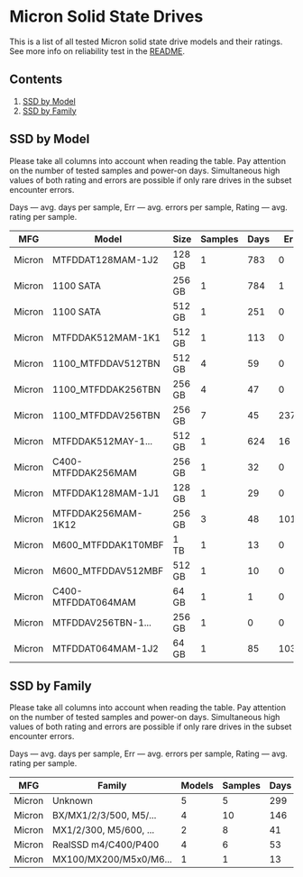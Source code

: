 Micron Solid State Drives
=========================

This is a list of all tested Micron solid state drive models and their ratings. See
more info on reliability test in the [README](https://github.com/linuxhw/SMART).

Contents
--------

1. [ SSD by Model  ](#ssd-by-model)
2. [ SSD by Family ](#ssd-by-family)

SSD by Model
------------

Please take all columns into account when reading the table. Pay attention on the
number of tested samples and power-on days. Simultaneous high values of both rating
and errors are possible if only rare drives in the subset encounter errors.

Days   — avg. days per sample,
Err    — avg. errors per sample,
Rating — avg. rating per sample.

| MFG       | Model              | Size   | Samples | Days  | Err   | Rating |
|-----------|--------------------|--------|---------|-------|-------|--------|
| Micron    | MTFDDAT128MAM-1J2  | 128 GB | 1       | 783   | 0     | 2.15   |
| Micron    | 1100 SATA          | 256 GB | 1       | 784   | 1     | 1.08   |
| Micron    | 1100 SATA          | 512 GB | 1       | 251   | 0     | 0.69   |
| Micron    | MTFDDAK512MAM-1K1  | 512 GB | 1       | 113   | 0     | 0.31   |
| Micron    | 1100_MTFDDAV512TBN | 512 GB | 4       | 59    | 0     | 0.16   |
| Micron    | 1100_MTFDDAK256TBN | 256 GB | 4       | 47    | 0     | 0.13   |
| Micron    | 1100_MTFDDAV256TBN | 256 GB | 7       | 45    | 237   | 0.12   |
| Micron    | MTFDDAK512MAY-1... | 512 GB | 1       | 624   | 16    | 0.10   |
| Micron    | C400-MTFDDAK256MAM | 256 GB | 1       | 32    | 0     | 0.09   |
| Micron    | MTFDDAK128MAM-1J1  | 128 GB | 1       | 29    | 0     | 0.08   |
| Micron    | MTFDDAK256MAM-1K12 | 256 GB | 3       | 48    | 1010  | 0.05   |
| Micron    | M600_MTFDDAK1T0MBF | 1 TB   | 1       | 13    | 0     | 0.04   |
| Micron    | M600_MTFDDAV512MBF | 512 GB | 1       | 10    | 0     | 0.03   |
| Micron    | C400-MTFDDAT064MAM | 64 GB  | 1       | 1     | 0     | 0.00   |
| Micron    | MTFDDAV256TBN-1... | 256 GB | 1       | 0     | 0     | 0.00   |
| Micron    | MTFDDAT064MAM-1J2  | 64 GB  | 1       | 85    | 1039  | 0.00   |

SSD by Family
-------------

Please take all columns into account when reading the table. Pay attention on the
number of tested samples and power-on days. Simultaneous high values of both rating
and errors are possible if only rare drives in the subset encounter errors.

Days   — avg. days per sample,
Err    — avg. errors per sample,
Rating — avg. rating per sample.

| MFG       | Family                 | Models | Samples | Days  | Err   | Rating |
|-----------|------------------------|--------|---------|-------|-------|--------|
| Micron    | Unknown                | 5      | 5       | 299   | 211   | 0.45   |
| Micron    | BX/MX1/2/3/500, M5/... | 4      | 10      | 146   | 1     | 0.29   |
| Micron    | MX1/2/300, M5/600, ... | 2      | 8       | 41    | 208   | 0.11   |
| Micron    | RealSSD m4/C400/P400   | 4      | 6       | 53    | 505   | 0.11   |
| Micron    | MX100/MX200/M5x0/M6... | 1      | 1       | 13    | 0     | 0.04   |
